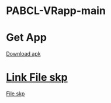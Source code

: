 # PABCL-VRapp-main
# Get App
<a href=https://github.com/Dinarna/PABCL-VRapp-main/releases/download/V1.0.0/Build.apk>Download apk
# Link File skp
<a href = "https://drive.google.com/drive/folders/1MVT6MYWNLZvC_3cQPjazqimFvDlGpQIJ?usp=sharing">File skp
